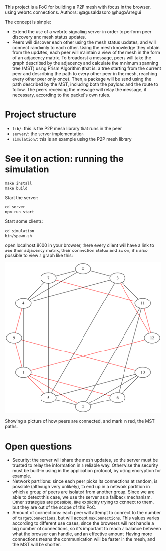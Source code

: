 This project is a PoC for building a P2P mesh with focus in the browser, using webrtc connections. Authors: @agusaldasoro @hugoArregui

The concept is simple:

- Extend the use of a webrtc signaling server in order to perform peer discovery and mesh status updates.
- Peers will discover each other using the mesh status updates, and will connect randomly to each other. Using the mesh knowledge they obtain from the updates, each peer will maintain a view of the mesh in the form of an adjacency matrix. To broadcast a message, peers will take the graph described by the adjacency and calculate the minimum spanning tree (MST) using Prism Algorithm (that is: a tree starting from the current peer and describing the path to every other peer in the mesh, reaching every other peer only once). Then, a package will be send using the path described by the MST, including both the payload and the route to follow. The peers receiving the message will relay the message, if necessary, according to the packet's own rules.


# Project structure

- `lib/`: this is the P2P mesh library that runs in the peer
- `server/`: the server implementation
- `simulation/`: this is an example using the P2P mesh library

# See it on action: running the simulation

```
make install
make build
```

Start the server:

```
cd server
npm run start
```

Start some clients:

```
cd simulation
bin/spawn.sh
```

open localhost:8000 in your browser, there every client will have a link to see their adjacency matrix, their connection status and so on, it's also possible to view a graph like this:

![Graph](/docs/graph.svg)

Showing a picture of how peers are connected, and mark in red, the MST paths.

# Open questions

- Security: the server will share the mesh updates, so the server must be trusted to relay the information in a reliable way. Otherwise the security must be built-in using in the application protocol, by using encryption for example.
- Network partitions: since each peer picks its connections at random, is possible (although very unlikely), to end up in a network partition in which a group of peers are isolated from another group. Since we are able to detect this case, we use the server as a fallback mechanism. Other strategies are possible, like explicitly trying to connect to them, but they are out of the scope of this PoC.
- Amount of connections: each peer will attempt to connect to the number of `targetConnections`, but will accept `maxConnections`. This values varies according to different use cases, since the browsers will not handle a big number of connections, so it's important to reach a balance between what the browser can handle, and an effective amount. Having more connections means the communication will be faster in the mesh, and the MST will be shorter. 

